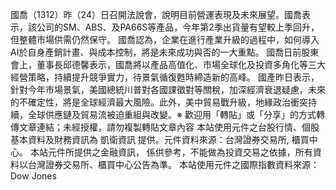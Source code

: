 國喬（1312）昨（24）日召開法說會，說明目前營運表現及未來展望。國喬表示，該公司的SM、ABS、及PA66S等產品，今年第2季出貨量有望較上季回升，但整體市場供需仍然保守。
國喬認為，企業在進行產業升級的過程中，如何導入AI於自身產銷計畫、與成本控制，將是未來成功與否的一大重點。
國喬日前股東會上，董事長邱德馨表示，國喬將以產品高值化、市場全球化及投資多角化等三大經營策略，持續提升競爭實力，待景氣循復甦時締造新的高峰。
國產昨日表示，針對今年市場景氣，美國總統川普對各國課徵對等關稅，加深經濟衰退疑慮，未來的不確定性，將是全球經濟最大風險。此外，美中貿易戰升級，地緣政治衝突持續，全球供應鏈及貿易流被迫重組與改變。※ 歡迎用「轉貼」或「分享」的方式轉傳文章連結；未經授權，請勿複製轉貼文章內容
      本站使用元件之台股行情、個股基本資料及財務資訊為 凱衛資訊 提供。元件資料來源：台灣證券交易所, 櫃買中心。
      本站元件所提供之金融資訊， 係供參考，不能做為投資交易之依據，所有資料以台灣證券交易所、櫃買中心公告為準。
      本站使用元件之國際指數資料來源：Dow Jones
